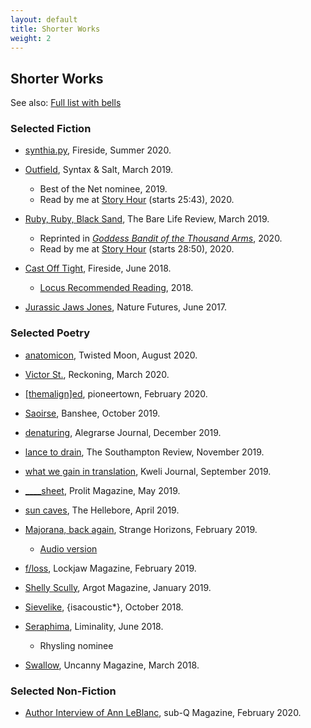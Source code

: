 ```yaml
---
layout: default
title: Shorter Works
weight: 2
---
```


Shorter Works
-------

See also: [Full list with bells](stories)

### Selected Fiction

- [synthia.py](https://firesidefiction.com/), Fireside, Summer 2020.

- [Outfield](https://syntaxandsalt.com/2019/03/20/outfield-by-hal-y-zhang/), Syntax & Salt, March 2019.
    - Best of the Net nominee, 2019.
    - Read by me at [Story Hour](https://www.facebook.com/102109784794285/videos/250862656230850/?t=1543) (starts 25:43), 2020.

- [Ruby, Ruby, Black Sand](https://www.barelifereview.org/in-print), The Bare Life Review, March 2019.
    - Reprinted in [_Goddess Bandit of the Thousand Arms_](goddess), 2020.
    - Read by me at [Story Hour](https://www.facebook.com/102109784794285/videos/250862656230850/?t=1740) (starts 28:50), 2020.

- [Cast Off Tight](https://firesidefiction.com/cast-off-tight), Fireside, June 2018.
    - [Locus Recommended Reading](https://locusmag.com/2019/02/2018-locus-recommended-reading-list/), 2018.

- [Jurassic Jaws Jones](https://www.nature.com/articles/546696a), Nature Futures, June 2017.


### Selected Poetry

- [anatomicon](http://twistedmoonmag.com/5/zhang-1.html), Twisted Moon, August 2020.

- [Victor St.](https://reckoning.press/victor-st/), Reckoning, March 2020.

- [[themalign]ed](http://www.pioneertownlit.com/hal-y-zhang), pioneertown, February 2020.

- [Saoirse](https://www.bansheelit.com/read/saoirse-by-hal-y-zhang), Banshee, October 2019.

- [denaturing](https://www.alegrarsejournal.com/denaturing.html), Alegrarse Journal, December 2019.

- [lance to drain](https://www.thesouthamptonreview.com/tsronline/2020/8/5/lance-to-drain), The Southampton Review, November 2019.

- [what we gain in translation](http://www.kwelijournal.org/poetry-1/2019/9/6/what-we-gain-in-translation-by-hal-y-zhang), Kweli Journal, September 2019.

- [____sheet](https://www.prolitmag.com/issue-one/zhang), Prolit Magazine, May 2019.

- [sun caves](https://thehellebore.com/sun-caves-sea-child-sea-mother/), The Hellebore, April 2019.

- [Majorana, back again](http://strangehorizons.com/poetry/majorana-back-again/), Strange Horizons, February 2019.
  - [Audio version](http://strangehorizons.com/podcasts/podcast-majorana-back-again/)

- [f/loss](https://www.lockjawmagazine.com/vol6/zhang/floss/), Lockjaw Magazine, February 2019.

- [Shelly Scully](https://www.argotmagazine.com/poetry-and-fiction/hal-zhang-three-poems), Argot Magazine, January 2019.

- [Sievelike](https://isacoustic.com/2018/10/23/person-hal-y-zhang-one-poem/), {isacoustic*}, October 2018.

- [Seraphima](http://www.liminalitypoetry.com/issues/year-four/issue-16-summer-2018/seraphima/), Liminality, June 2018.
    - Rhysling nominee

- [Swallow](https://uncannymagazine.com/article/swallow/), Uncanny Magazine, March 2018.


### Selected Non-Fiction

- [Author Interview of Ann LeBlanc](https://sub-q.com/author-interview-ann-leblanc/), sub-Q Magazine, February 2020.
